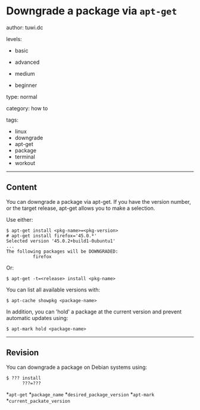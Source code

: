 # Downgrade a package via `apt-get`
author: tuwi.dc

levels:

  - basic

  - advanced

  - medium

  - beginner

type: normal

category: how to

tags:
  - linux
  - downgrade
  - apt-get
  - package
  - terminal
  - workout


---
## Content

You can downgrade a package via apt-get.
If you have the version number, or the target release, apt-get allows you to make a selection. 

Use either:
```
$ apt-get install <pkg-name>=<pkg-version>
# apt-get install firefox='45.0.*'
Selected version '45.0.2+build1-0ubuntu1'
...
The following packages will be DOWNGRADED:
          firefox
```
Or:
```
$ apt-get -t=<release> install <pkg-name>
```
You can list all available versions with:
```
$ apt-cache showpkg <package-name> 
```
In addition, you can 'hold' a package at the current version and prevent automatic updates using:
```
$ apt-mark hold <package-name> 
```

---
## Revision

You can downgrade a package on Debian systems using:
```
$ ??? install 
      ???=???
```
*`apt-get`
*`package_name`
*`desired_package_version`
*`apt-mark`
*`current_packate_version`